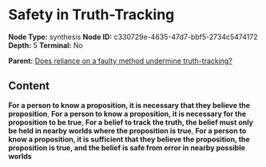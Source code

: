 # Safety in Truth-Tracking

**Node Type:** synthesis
**Node ID:** c330729e-4635-47d7-bbf5-2734c5474172
**Depth:** 5
**Terminal:** No

**Parent:** [Does reliance on a faulty method undermine truth-tracking?](does-reliance-on-a-faulty-method-undermine-truth-tracking-antithesis-cd9c2d8f-6149-4ba9-8f72-4e3032b7be70.md)

## Content

**For a person to know a proposition, it is necessary that they believe the proposition**, **For a person to know a proposition, it is necessary for the proposition to be true**, **For a belief to track the truth, the belief must only be held in nearby worlds where the proposition is true**, **For a person to know a proposition, it is sufficient that they believe the proposition, the proposition is true, and the belief is safe from error in nearby possible worlds**
